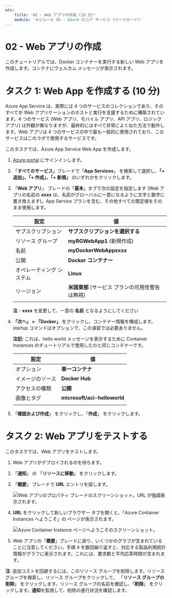 ```yaml
---
wts:
    title: '02 - Web アプリの作成 (10 分)'
    module: 'モジュール 02 - Azure のコア サービス (ワークロード)'
---
```

# 02 - Web アプリの作成

このチュートリアルでは、Docker コンテナーを実行する新しい Web アプリを作成します。コンテナにウェルカム メッセージが表示されます。 

# タスク 1: Web App を作成する (10 分)

Azure App Service は、実際には 4 つのサービスのコレクションであり、そのすべてが Web アプリケーションのホストと実行を支援するために構築されています。4 つのサービス (Web アプリ、モバイル アプリ、API アプリ、ロジック アプリ) は外観が異なりますが、最終的にはすべて非常によく似た方法で動作します。Web アプリは 4 つのサービスの中で最も一般的に使用されており、このサービスはこのラボで使用するサービスです。

このタスクでは、Azure App Service Web App を作成します。 

1. [Azure portal](http://portal.azure.com/) にサインインします。 

2. 「**すべてのサービス**」ブレードで「**App Services**」 を検索して選択し、**「+ 追加」、「+ 作成」、「+ 新規」** のいずれかをクリックします。

3. 「**Web アプリ**」 ブレードの「**基本**」タブで次の設定を指定します (Web アプリの名前の **xxxx** は、名前がグローバルに一意になるように文字と数字に置き換えます)。App Service プランを含む、その他すべての既定値をそのまま使用します。 

    | 設定 | 値 |
    | -- | -- |
    | サブスクリプション | **サブスクリプションを選択する** |
    | リソース グループ | **myRGWebApp1** (新規作成) |
    | 名前 | **myDockerWebAppxxxx** |
    | 公開 | **Docker コンテナー** |
    | オペレーティング システム | **Linux** |
    | リージョン | **米国東部** (サービス プランの可用性警告は無視) |
    | | |	
    
    **注** -  **xxxx** を変更して、一意の **名前** となるようにしてください

4. **「次へ」 > 「Docker」** をクリックし、コンテナー情報を構成します。startup コマンドはオプションで、この演習では必要ありません。 

    **注記:** これは、hello world メッセージを表示するために Container Instances のチュートリアルで使用したのと同じコンテナーです。 

    | 設定 | 値 |
    | -- | -- |
    | オプション | **単一コンテナ** |
    | イメージのソース | **Docker Hub** |
    | アクセスの種類 | **公開** |
    | 画像とタグ | **microsoft/aci-helloworld** |
    | | |	


5. 「**確認および作成**」 をクリックし、「**作成**」 をクリックします。 

# タスク 2: Web アプリをテストする

このタスクでは、Web アプリをテストします。

1. Web アプリがデプロイされるのを待ちます。

2. 「**通知**」 の 「**リソースに移動**」 をクリックします。 

3. 「**概要**」 ブレードで **URL** エントリを探します。 

    ![Web アプリのプロパティ ブレードのスクリーンショット。URL が強調表示されます。](../images/0801.png)

4. **URL** をクリックして新しいブラウザー タブを開くと、「Azure Container Instances へようこそ」の ページが表示されます。

    ![Azure Container Instance ページへようこそのスクリーンショット。](../images/0802.png)

5. Web アプリの「**概要**」ブレードに戻り、いくつかのグラフが含まれていることに注意してください。手順 4 を数回繰り返すと、対応する製品利用統計情報がグラフに表示されます。これには、要求数と平均応答時間が含まれます。 

**注**: 追加コストを回避するには、このリソース グループを削除します。リソース グループを検索し、リソース グループをクリックして、 「**リソース グループの削除**」 をクリックします。リソース グループの名前を確認し、「**削除**」 をクリックします。**通知**を監視して、削除の進行状況を確認します。

